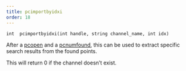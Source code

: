 ```yaml
---
title: pcimportbyidxi
order: 18
---
```

`int  pcimportbyidxi(int handle, string channel_name, int idx)`

After a [pcopen](/en/houdini-vex/point-clouds-and-3d-images/pcopen "Returns a handle to a point cloud file.") and a [pcnumfound](/en/houdini-vex/point-clouds-and-3d-images/pcnumfound "This node returns the number of points found by pcopen."), this can be used to extract specific search results from the found points.

This will return 0 if the channel doesn’t exist.
